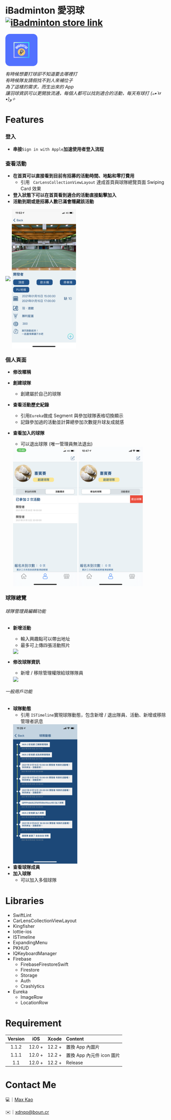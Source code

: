 # iBadminton 愛羽球   <a href="https://apps.apple.com/us/app/ibadminton-%E6%84%9B%E7%BE%BD%E7%90%83/id1546797864"><img src="https://github.com/Volorf/Badges/blob/master/App%20Store/App%20Store%20Badge.png" alt="iBadminton store link" width="100" align="center" /></a>

<img src="https://github.com/maxkai1303/ProjectAsset/blob/master/cutmypic.png" width="100" align="center" />

*有時候想要打球卻不知道要去哪裡打* <BR>
*有時候隊友請假找不到人來補位子* <BR>
*為了這樣的需求，而生出來的 App* <BR>
*讓羽球資訊可以更開放流通，每個人都可以找到適合的活動，每天有球打 (๑•̀ㅂ•́)و✧*


# Features
### 登入
* **串接**`Sign in with Apple`**加速使用者登入流程**

### 查看活動
* **在首頁可以直接看到目前有招募的活動時間、地點和零打費用**
    - 引用 ` CarLensCollectionViewLayout` 達成首頁與球隊總覽頁面 Swiping Card 效果
* **登入狀態下可以在首頁看到適合的活動直接點擊加入**
* **活動到期或是招募人數已滿會隱藏該活動**

<img src="https://github.com/maxkai1303/ProjectAsset/blob/master/IMB_VlYTL2.gif" width="200" align="center" /> <img src="https://github.com/maxkai1303/ProjectAsset/blob/master/IMG_2088.PNG" width="200" align="center" />


### 個人頁面
* **修改暱稱**
* **創建球隊**
    - 創建屬於自己的球隊
* **查看活動歷史紀錄**
    - 引用`Eureka`做成 Segment 與參加球隊表格切換顯示
    - 記錄參加過的活動並計算總參加次數提升球友成就感
* **查看加入的球隊**
    - 可以退出球隊 (唯一管理員無法退出)
    
    <img src="https://github.com/maxkai1303/ProjectAsset/blob/master/IMG_2087.PNG" width="200" align="center" />
    <img src="https://github.com/maxkai1303/ProjectAsset/blob/master/IMG_2096.PNG" width="200" align="center" />


### 球隊總覽
###### 球隊管理員編輯功能
* **新增活動**
    - 輸入興趣點可以帶出地址
    - 最多可上傳四張活動照片
    <img src="https://github.com/maxkai1303/ProjectAsset/blob/master/IMB_esWNpd.gif" width="200" align="center" />
* **修改球隊資訊**
    - 新增 / 移除管理權限給球隊隊員
    
    <img src=" https://github.com/maxkai1303/ProjectAsset/blob/master/IMB_EAWl1E.gif" width="200" align="center" />
   

###### 一般用戶功能
* **球隊動態**
    - 引用 `ISTimeline`實現球隊動態，包含新增 / 退出隊員、活動、新增或移除管理者訊息
    <img src="https://github.com/maxkai1303/ProjectAsset/blob/master/IMG_2097.PNG" width="200" align="center" />
* **查看球隊成員**
* **加入球隊**
    - 可以加入多個球隊



# Libraries
* SwiftLint
* CarLensCollectionViewLayout
* Kingfisher
* lottie-ios
* ISTimeline
* ExpandingMenu
* PKHUD
* IQKeyboardManager
* Firebase
    * FirebaseFirestoreSwift
    * Firestore
    * Storage
    * Auth
    * Crashlytics
* Eureka
    * ImageRow
    * LocationRow

# Requirement

Version  | iOS   | Xcode   |                Content               |
:--------:|:------:|:---------:|:-------------------------------|
1.1.2     | 12.0 + |  12.2 +  | 置換 App 內圖片              |
1.1.1     | 12.0 + |  12.2 +  | 置換 App 內元件 icon 圖片|
1.1        | 12.0 + |  12.2 +  | Release                               |

# Contact Me
💻｜[Max Kao](https://github.com/maxkai1303 'Max Kao')

✉️｜xdnqo@boun.cr
